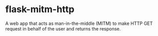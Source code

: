 # flask-mitm-http
A web app that acts as man-in-the-middle (MITM) to make HTTP GET request in behalf of the user and returns the response.
